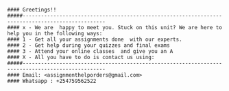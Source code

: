 
    #### Greetings!!
    #####-------------------------------------------------------------------------------------------------
    #### x - We are  happy to meet you. Stuck on this unit? We are here to help you in the following ways:
    #### 1 - Get all your assignments done  with our experts.
    #### 2 - Get help during your quizzes and final exams
    #### 3 - Attend your online classes  and give you an A
    #### X - All you have to do is contact us using:
    #####-------------------------------------------------------------------------------------------------
    #### Email: <assignmenthelporders@gmail.com>
    #### Whatsapp : +254759562522
    